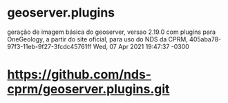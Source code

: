 # geoserver.plugins
geração de imagem básica do geoserver, versao 2.19.0 com plugins para OneGeology, a partir do site oficial, para uso do NDS da CPRM, 
405aba78-97f3-11eb-9f27-3fcdc45761ff Wed, 07 Apr 2021 19:47:37 -0300
# https://github.com/nds-cprm/geoserver.plugins.git
